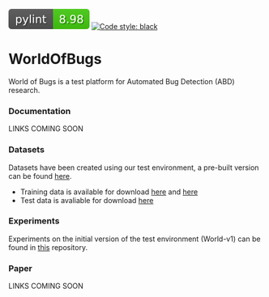 
[![Pylint](test/pylint.svg)](https://github.com/PyCQA/pylint)
[![Code style: black](https://img.shields.io/badge/code%20style-black-000000.svg)](https://github.com/psf/black)

# WorldOfBugs

World of Bugs is a test platform for Automated Bug Detection (ABD) research.

### Documentation

LINKS COMING SOON

### Datasets

Datasets have been created using our test environment, a pre-built version can be found [here](https://www.kaggle.com/benedictwilkinsai/world-of-bugs).

* Training data is available for download [here](https://www.kaggle.com/benedictwilkinsai/world-of-bugs-normal) and [here](TODO)
* Test data is avaliable for download [here](https://www.kaggle.com/benedictwilkinsai/world-of-bugs-test)

### Experiments

Experiments on the initial version of the test environment (World-v1) can be found in [this](https://github.com/BenedictWilkins/world-of-bugs-experiments) repository.

### Paper

LINKS COMING SOON
